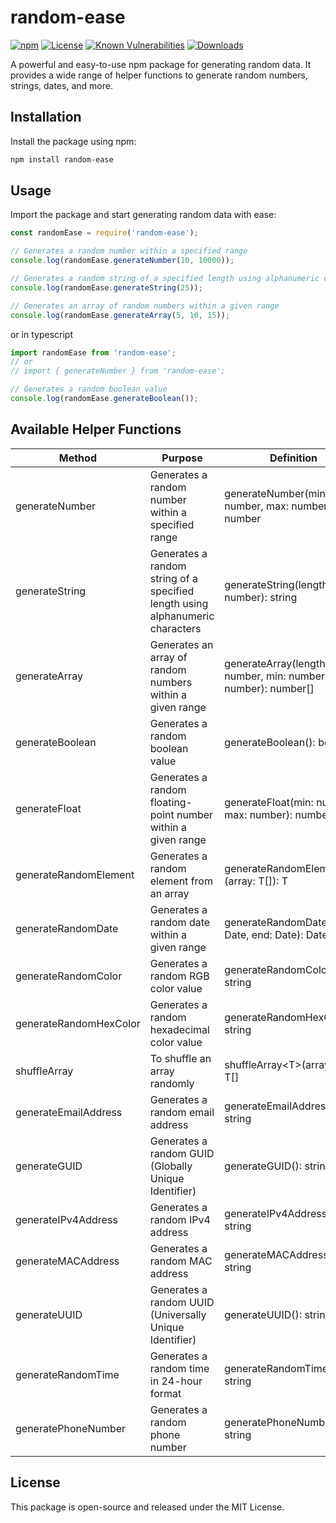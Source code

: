# random-ease

[![npm](https://img.shields.io/npm/v/random-ease.svg)](https://www.npmjs.com/package/random-ease)
[![License](https://img.shields.io/badge/license-MIT-blue.svg)](https://github.com/prof-usman/random-ease/blob/main/LICENSE)
[![Known Vulnerabilities](https://snyk.io/test/npm/random-ease/badge.svg)](https://snyk.io/test/npm/random-ease)
[![Downloads](https://badgen.net/npm/dt/random-ease)](https://www.npmjs.com/package/random-ease)

A powerful and easy-to-use npm package for generating random data. It provides a wide range of helper functions to generate random numbers, strings, dates, and more.

## Installation

Install the package using npm:

```bash
npm install random-ease
```

## Usage

Import the package and start generating random data with ease:

```javascript
const randomEase = require('random-ease');

// Generates a random number within a specified range
console.log(randomEase.generateNumber(10, 10000));

// Generates a random string of a specified length using alphanumeric characters
console.log(randomEase.generateString(25));

// Generates an array of random numbers within a given range
console.log(randomEase.generateArray(5, 10, 15));
```

or in typescript

```typescript
import randomEase from 'random-ease';
// or
// import { generateNumber } from 'random-ease';

// Generates a random boolean value
console.log(randomEase.generateBoolean());
```

## Available Helper Functions

| Method                 | Purpose                                                                       | Definition                                                          |
| ---------------------- | ----------------------------------------------------------------------------- | ------------------------------------------------------------------- |
| generateNumber         | Generates a random number within a specified range                            | generateNumber(min: number, max: number): number                    |
| generateString         | Generates a random string of a specified length using alphanumeric characters | generateString(length: number): string                              |
| generateArray          | Generates an array of random numbers within a given range                     | generateArray(length: number, min: number, max: number): number\[\] |
| generateBoolean        | Generates a random boolean value                                              | generateBoolean(): boolean                                          |
| generateFloat          | Generates a random floating-point number within a given range                 | generateFloat(min: number, max: number): number                     |
| generateRandomElement  | Generates a random element from an array                                      | generateRandomElement\<T>(array: T\[\]): T                          |
| generateRandomDate     | Generates a random date within a given range                                  | generateRandomDate(start: Date, end: Date): Date                    |
| generateRandomColor    | Generates a random RGB color value                                            | generateRandomColor(): string                                       |
| generateRandomHexColor | Generates a random hexadecimal color value                                    | generateRandomHexColor(): string                                    |
| shuffleArray           | To shuffle an array randomly                                                  | shuffleArray\<T>(array: T\[\]): T\[\]                               |
| generateEmailAddress   | Generates a random email address                                              | generateEmailAddress(): string                                      |
| generateGUID           | Generates a random GUID (Globally Unique Identifier)                          | generateGUID(): string                                              |
| generateIPv4Address    | Generates a random IPv4 address                                               | generateIPv4Address(): string                                       |
| generateMACAddress     | Generates a random MAC address                                                | generateMACAddress(): string                                        |
| generateUUID           | Generates a random UUID (Universally Unique Identifier)                       | generateUUID(): string                                              |
| generateRandomTime     | Generates a random time in 24-hour format                                     | generateRandomTime(): string                                        |
| generatePhoneNumber    | Generates a random phone number                                               | generatePhoneNumber(): string                                       |

## License

This package is open-source and released under the MIT License.
